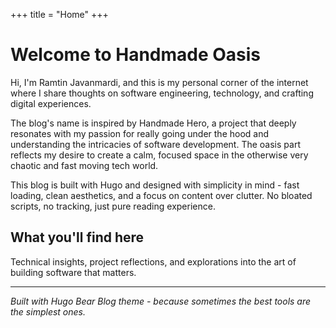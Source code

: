 +++
title = "Home"
+++

# Welcome to Handmade Oasis

Hi, I'm Ramtin Javanmardi, and this is my personal corner of the internet where I share thoughts on software engineering, technology, and crafting digital experiences.

The blog's name is inspired by Handmade Hero, a project that deeply
resonates with my passion for really going under the hood and understanding the
intricacies of software development. The oasis part reflects my desire to create
a calm, focused space in the otherwise very chaotic and fast moving tech world.

This blog is built with Hugo and designed with simplicity in mind - fast loading, clean aesthetics, and a focus on content over clutter. No bloated scripts, no tracking, just pure reading experience.

## What you'll find here

Technical insights, project reflections, and explorations into the art of building software that matters.

---

*Built with Hugo Bear Blog theme - because sometimes the best tools are the simplest ones.*
